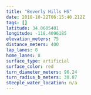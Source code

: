 ```yaml
---
title: "Beverly Hills HS"
date: 2018-10-22T06:15:40.212Z
tags: []
latitude: 34.0605401
longitude: -118.4096185
elevation_meters: 75
distance_meters: 400
lap_lanes: 8
home_lanes: 8
surface_type: artificial
surface_color: red
turn_diameter_meters: 96.24
turn_radius_b_meters: 30.87
steeple_water_location: n/a
---
```

